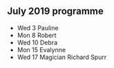 ## July 2019 programme

* Wed 3 Pauline
* Mon 8 Robert
* Wed 10 Debra
* Mon 15 Evalynne
* Wed 17 Magician Richard Spurr